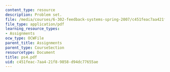 ```yaml
---
content_type: resource
description: Problem set.
file: /media/courses/6-302-feedback-systems-spring-2007/c451feac7aa421f89858d94dc77655ae_ps4.pdf
file_type: application/pdf
learning_resource_types:
- Assignments
ocw_type: OCWFile
parent_title: Assignments
parent_type: CourseSection
resourcetype: Document
title: ps4.pdf
uid: c451feac-7aa4-21f8-9858-d94dc77655ae
---
```


